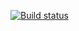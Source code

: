 [![Build status](https://ci.appveyor.com/api/projects/status/awcrli19yggwjiy0/branch/master?svg=true)](https://ci.appveyor.com/project/AntonGusev111/js-3-diary-github-io/branch/master)
